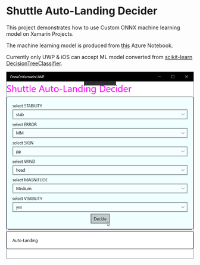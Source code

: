 # Shuttle Auto-Landing Decider

This project demonstrates how to use Custom ONNX machine learning model on Xamarin Projects.

The machine learning model is produced from [this](https://notebooks.azure.com/windperson/projects/decisiontreeclassifierdemo) Azure Notebook.

Currently only UWP & iOS can accept ML model converted from [scikit-learn DecisionTreeClassifier](https://scikit-learn.org/stable/modules/generated/sklearn.tree.DecisionTreeClassifier).

![UWP Screen Shot](./img/auto_landing_decider_screenshot.png)
